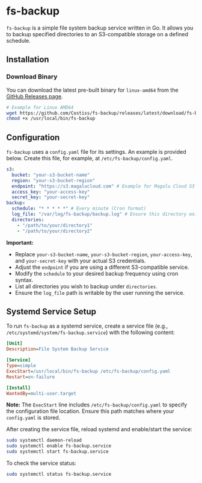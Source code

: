 # fs-backup

`fs-backup` is a simple file system backup service written in Go. It allows you to backup specified directories to an S3-compatible storage on a defined schedule.

## Installation

### Download Binary

You can download the latest pre-built binary for `linux-amd64` from the [GitHub Releases page](https://github.com/Costiss/fs-backup/releases/latest).

```bash
# Example for Linux AMD64
wget https://github.com/Costiss/fs-backup/releases/latest/download/fs-backup-linux-amd64 -O /usr/local/bin/fs-backup
chmod +x /usr/local/bin/fs-backup
```

## Configuration

`fs-backup` uses a `config.yaml` file for its settings. An example is provided below. Create this file, for example, at `/etc/fs-backup/config.yaml`.

```yaml
s3:
  bucket: "your-s3-bucket-name"
  region: "your-s3-bucket-region"
  endpoint: "https://s3.magalucloud.com" # Example for Magalu Cloud S3
  access_key: "your-access-key"
  secret_key: "your-secret-key"
backup:
  schedule: "* * * * *" # Every minute (Cron format)
  log_file: "/var/log/fs-backup/backup.log" # Ensure this directory exists and is writable
  directories:
    - "/path/to/your/directory1"
    - "/path/to/your/directory2"
```

**Important:**

- Replace `your-s3-bucket-name`, `your-s3-bucket-region`, `your-access-key`, and `your-secret-key` with your actual S3 credentials.
- Adjust the `endpoint` if you are using a different S3-compatible service.
- Modify the `schedule` to your desired backup frequency using cron syntax.
- List all directories you wish to backup under `directories`.
- Ensure the `log_file` path is writable by the user running the service.

## Systemd Service Setup

To run `fs-backup` as a systemd service, create a service file (e.g., `/etc/systemd/system/fs-backup.service`) with the following content:

```ini
[Unit]
Description=File System Backup Service

[Service]
Type=simple
ExecStart=/usr/local/bin/fs-backup /etc/fs-backup/config.yaml
Restart=on-failure

[Install]
WantedBy=multi-user.target
```

**Note:** The `ExecStart` line includes `/etc/fs-backup/config.yaml` to specify the configuration file location. Ensure this path matches where your `config.yaml` is stored.

After creating the service file, reload systemd and enable/start the service:

```bash
sudo systemctl daemon-reload
sudo systemctl enable fs-backup.service
sudo systemctl start fs-backup.service
```

To check the service status:

```bash
sudo systemctl status fs-backup.service
```
